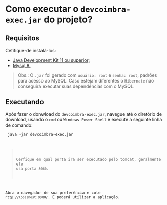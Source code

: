 Como executar o `devcoimbra-exec.jar` do projeto?
=
## Requisitos

Cetifique-de instalá-los:

* [Java Development Kit 11 ou superior;](https://www.oracle.com/br/java/technologies/javase-jdk11-downloads.html)
* [Mysql 8.](https://dev.mysql.com/downloads/mysql/)

> Obs.: O `.jar` foi gerado com `usuário: root` e `senha: root`, padrões para acesso ao MySQL. Caso estejam diferentes o `Hibernate` não conseguirá executar suas dependências com o MySQL.

## Executando

Após fazer o donwload do `devcoimbra-exec.jar`, navegue até o diretório de download, usando o `cmd` ou `Windows Power Shell` e execute a seguinte linha de comando:

<code> java -jar devcoimbra-exec.jar

> Cerfique em qual porta ira ser executado pelo tomcat, geralmente ele usa porta `8080`.

Abra o navegador de sua preferência e cole `http://localhost:8080/`. E poderá utilizar a aplicação.
